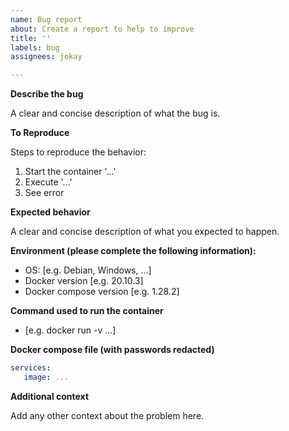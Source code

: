 ```yaml
---
name: Bug report
about: Create a report to help to improve
title: ''
labels: bug
assignees: jokay

---
```


**Describe the bug**

A clear and concise description of what the bug is.

**To Reproduce**

Steps to reproduce the behavior:

1. Start the container '...'
2. Execute '...'
3. See error

**Expected behavior**

A clear and concise description of what you expected to happen.

**Environment (please complete the following information):**

- OS: [e.g. Debian, Windows, ...]
- Docker version [e.g. 20.10.3]
- Docker compose version [e.g. 1.28.2]

**Command used to run the container**

- [e.g. docker run -v ...]

**Docker compose file (with passwords redacted)**

```yml
services:
   image: ...
```

**Additional context**

Add any other context about the problem here.
